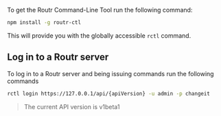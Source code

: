 To get the Routr Command-Line Tool run the following command:

```bash
npm install -g routr-ctl
```

This will provide you with the globally accessible `rctl` command.

## Log in to a Routr server

To log in to a Routr server and being issuing commands run the following commands

```bash
rctl login https://127.0.0.1/api/{apiVersion} -u admin -p changeit
```

> The current API version is v1beta1
